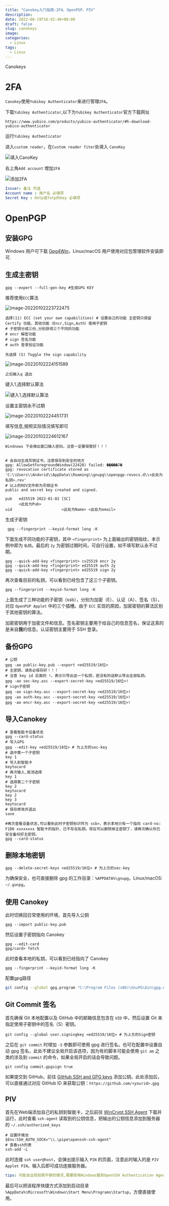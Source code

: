 ```yaml
---
title: "Canokey入门指南:2FA、OpenPGP、PIV"
description: 
date: 2022-08-19T16:42:40+08:00
draft: false
slug: canokeys
image:
categories:
  - Linux
tags:
  - Linux
---
```


Canokeys



# 2FA

`Canokey`使用`Yubikey Authenticator`来进行管理`2FA`。

下载`Yubikey Authenticator`,以下为`Yubikey Authenticator`官方下载网址

```http
https://www.yubico.com/products/yubico-authenticator/#h-download-yubico-authenticator
```

运行`Yubikey Authenticator`

进入`custom reader`，在`Custom reader fiter`处填入 `CanoKey`

![填入CanoKey](https://upload-images.jianshu.io/upload_images/9676051-ff0cd60f38ac7334.png)

右上角`Add account` 增加`2FA`

![添加2FA](https://upload-images.jianshu.io/upload_images/9676051-1031857fe0f13d08.png?imageMogr2/auto-orient/strip%7CimageView2/2/w/1240)

```yaml
Issuer: 备注 可选
Account name : 用户名 必填项
Secret Key : Hotp或Totp的key 必填项
```


# OpenPGP

## 安装GPG

Windows 用户可下载 [Gpg4Win](https://gpg4win.org/download.html)，Linux/macOS 用户使用对应包管理软件安装即可.

## 生成主密钥

```shell
gpg --expert --full-gen-key #生成GPG KEY
```

推荐使用`ECC`算法

![image-20220102223722475](https://upload-images.jianshu.io/upload_images/9676051-df42e4b958e9a238.png?imageMogr2/auto-orient/strip%7CimageView2/2/w/1240)

```shell
选择(11) ECC (set your own capabilities) # 设置自己的功能 主密钥只保留 Certify 功能，其他功能（Encr,Sign,Auth）使用子密钥
# 子密钥分成三份,分别获得三个不同的功能
# encr 解密功能
# sign 签名功能
# auth 登录验证功能
```

```shell
先选择 (S) Toggle the sign capability 
```

![image-20220102224151589](https://upload-images.jianshu.io/upload_images/9676051-c3bb19eb398419e1.png?imageMogr2/auto-orient/strip%7CimageView2/2/w/1240)

```
之后输入q 退出
```

键入1,选择默认算法

![键入1,选择默认算法](https://upload-images.jianshu.io/upload_images/9676051-7a2c5ee8ed4800af.png?imageMogr2/auto-orient/strip%7CimageView2/2/w/1240)

设置主密钥永不过期

![image-20220102224451731](https://upload-images.jianshu.io/upload_images/9676051-cca6100917c2ffaa.png?imageMogr2/auto-orient/strip%7CimageView2/2/w/1240)

填写信息,按照实际情况填写即可

![image-20220102224612167](https://upload-images.jianshu.io/upload_images/9676051-10430afe3aa592c7.png?imageMogr2/auto-orient/strip%7CimageView2/2/w/1240)

```
Windnows 下会弹出窗口输入密码，注意一定要保管好！！！
```

```shell

```

```shell
# 会自动生成吊销证书，注意保存到安全的地方
gpg: AllowSetForegroundWindow(22428) failed: �ܾ����ʡ�
gpg: revocation certificate stored as 'C:\\Users\\Andorid\\AppData\\Roaming\\gnupg\\openpgp-revocs.d\\<此处为私钥>.rev'
# 以上的REV文件即为吊销证书
public and secret key created and signed.
```

```shell
pub   ed25519 2022-01-02 [SC]
      <此处为Pub>
uid                      <此处为Name> <此处为email>
```

生成子密钥

```shell
 gpg --fingerprint --keyid-format long -K
```

下面生成不同功能的子密钥，其中 `<fingerprint>` 为上面输出的密钥指纹，本示例中即为 `私钥`。最后的 `2y` 为密钥过期时间，可自行设置，如不填写默认永不过期。

```shell
gpg --quick-add-key <fingerprint> cv25519 encr 2y
gpg --quick-add-key <fingerprint> ed25519 auth 2y
gpg --quick-add-key <fingerprint> ed25519 sign 2y
```

再次查看目前的私钥，可以看到已经包含了这三个子密钥。

```shell
gpg --fingerprint --keyid-format long -K
```

上面生成了三种功能的子密钥（ssb），分别为加密（E）、认证（A）、签名（S），对应 `OpenPGP Applet` 中的三个插槽。由于 `ECC` 实现的原因，加密密钥的算法区别于其他密钥的算法。

加密密钥用于加密文件和信息。签名密钥主要用于给自己的信息签名，保证这真的是来自**我**的信息。认证密钥主要用于 SSH 登录。

## 备份GPG

```shell
# 公钥
gpg -ao public-key.pub --export <ed25519/16位>
# 主密钥，请务必保存好！！！
# 注意 key id 后面的 !，表示只导出这一个私钥，若没有的话默认导出全部私钥。
gpg -ao sec-key.asc --export-secret-key <ed25519/16位>!
# sign子密钥
gpg -ao sign-key.asc --export-secret-key <ed25519/16位>!
gpg -ao auth-key.asc --export-secret-key <ed25519/16位>!
gpg -ao encr-key.asc --export-secret-key <ed25519/16位>!
```

## 导入Canokey

```shell
# 查看智能卡设备状态
gpg --card-status
# 写入GPG
gpg --edit-key <ed25519/16位> # 为上方的sec-key
# 选中第一个子密钥
key 1
# 写入到智能卡
keytocard
# 再次输入,取消选择
key 1
# 选择第二个子密钥
key 2
keytocard
key 2
key 3
keytocard
# 保存修改并退出
save

#再次查看设备状态,可以看到此时子密钥标识符为 ssb>，表示本地只有一个指向 card-no: F1D0 xxxxxxxx 智能卡的指针，已不存在私钥。现在可以删除掉主密钥了，请再次确认你已安全备份好主密钥。
gpg --card-status
```
## 删除本地密钥

```shell
gpg --delete-secret-keys <ed25519/16位> # 为上方的sec-key
```

为确保安全，也可直接删除 gpg 的工作目录：`%APPDATA%\gnupg`，Linux/macOS: `~/.gunpg`。

## 使用 Canokey

此时切换回日常使用的环境，首先导入公钥

```shell
gpg --import public-key.pub
```

然后设置子密钥指向 Canokey

```shell
gpg --edit-card
gpg/card> fetch
```

此时查看本地的私钥，可以看到已经指向了 Canokey

```
gpg --fingerprint --keyid-format long -K
```

配置gpg路径

```bash
git config --global gpg.program "C:\Program Files (x86)\GnuPG\bin\gpg.exe" --replace-all
```

## Git Commit 签名

首先确保 Git 本地配置以及 GitHub 中的邮箱信息包含在 `UID` 中，然后设置 Git 来指定使用子密钥中的签名（S）密钥。

```shell
git config --global user.signingkey <ed25519/16位> # 为上方的Sign密钥
```

之后在 `git commit` 时增加 `-S` 参数即可使用 gpg 进行签名。也可在配置中设置自动 gpg 签名，此处不建议全局开启该选项，因为有的脚本可能会使用 `git am` 之类的涉及到 `commit` 的命令，如果全局开启的话会导致问题。

```shell
git config commit.gpgsign true
```

如果提交到 GitHub，前往 [GitHub SSH and GPG keys](https://github.com/settings/keys) 添加公钥。此处添加后，可以直接通过对应 GitHub ID 来获取公钥：`https://github.com/<yourid>.gpg`

## PIV

首先在Web端添加自己的私钥到智能卡，之后前往 [WinCrypt SSH Agent](https://github.com/buptczq/WinCryptSSHAgent) 下载并运行，此时查看 `ssh-agent` 读取到的公钥信息，把输出的公钥信息添加到服务器的 `~/.ssh/authorized_keys`

```shell
# 设置环境池
$Env:SSH_AUTH_SOCK="\\.\pipe\openssh-ssh-agent"
# 查看ssh列表
ssh-add -L
```

此时连接 `ssh user@host`，会弹出提示输入 `PIN` 的页面，注意此时输入的是 `PIV Applet PIN`，输入后即可成功连接服务器。

```yaml
tips: 可能会出现权限不够的情况,需要禁用Windows服务OpenSSH Authentication Agent
```

最后可以把该程序快捷方式添加到启动目录 `%AppData%\Microsoft\Windows\Start Menu\Programs\Startup`，方便直接使用。
